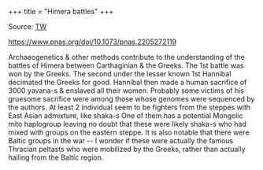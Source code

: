+++
title = "Himera battles"
+++

Source: [TW](https://threadreaderapp.com/thread/1577109711727403008.html)

https://www.pnas.org/doi/10.1073/pnas.2205272119

Archaeogenetics & other methods contribute to the understanding of the battles of Himera between Carthaginian & the Greeks. The 1st battle was won by the Greeks. The second under the lesser known 1st Hannibal decimated the Greeks for good. Hannibal then made a human sacrifice of 3000 yavana-s & enslaved all their women. Probably some victims of his gruesome sacrifice were among those whose genomes were sequenced by the authors. At least 2 individual seem to be fighters from the steppes with East Asian admixture, like shaka-s One of them has a potential Mongolic mito haplogroup leaving no doubt that these were likely shaka-s who had mixed with groups on the eastern steppe. It is also notable that there were Baltic groups in the war -- I wonder if these were actually the famous Thracian peltasts who were mobilized by the Greeks, rather than actually hailing from the Baltic region.

